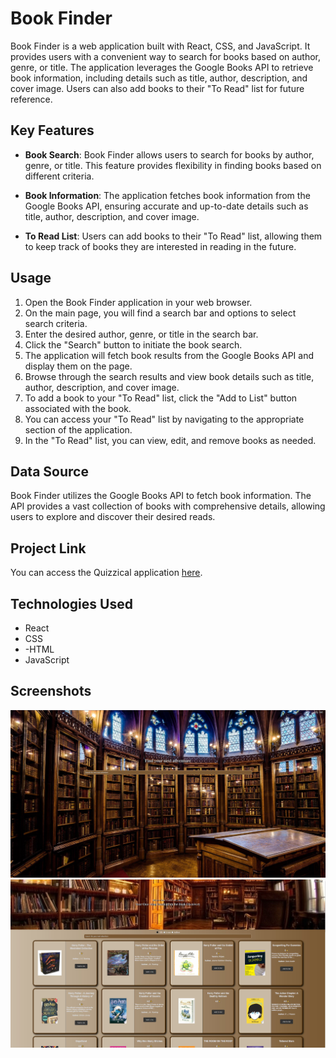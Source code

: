 # Book Finder

Book Finder is a web application built with React, CSS, and JavaScript. It provides users with a convenient way to search for books based on author, genre, or title. The application leverages the Google Books API to retrieve book information, including details such as title, author, description, and cover image. Users can also add books to their "To Read" list for future reference.

## Key Features

- **Book Search**: Book Finder allows users to search for books by author, genre, or title. This feature provides flexibility in finding books based on different criteria.

- **Book Information**: The application fetches book information from the Google Books API, ensuring accurate and up-to-date details such as title, author, description, and cover image.

- **To Read List**: Users can add books to their "To Read" list, allowing them to keep track of books they are interested in reading in the future.

## Usage

1. Open the Book Finder application in your web browser.
2. On the main page, you will find a search bar and options to select search criteria.
3. Enter the desired author, genre, or title in the search bar.
4. Click the "Search" button to initiate the book search.
5. The application will fetch book results from the Google Books API and display them on the page.
6. Browse through the search results and view book details such as title, author, description, and cover image.
7. To add a book to your "To Read" list, click the "Add to List" button associated with the book.
8. You can access your "To Read" list by navigating to the appropriate section of the application.
9. In the "To Read" list, you can view, edit, and remove books as needed.

## Data Source

Book Finder utilizes the Google Books API to fetch book information. The API provides a vast collection of books with comprehensive details, allowing users to explore and discover their desired reads.

## Project Link

You can access the Quizzical application [here](https://davids-book-finder.netlify.app).

## Technologies Used

- React
- CSS
- -HTML
- JavaScript

## Screenshots

![Screenshot 1](/screenshots/screenshot1.JPG)
![Screenshot 2](/screenshots/screenshot2.JPG)
